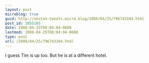 ```yaml
---
layout: post
microblog: true
guid: http://vmstan-tweets.micro.blog/2008/04/25/796743104.html
post_id: 3055185
date: 2008-04-25T08:04:04-0600
lastmod: 2008-04-25T08:04:04-0600
type: post
url: /2008/04/25/796743104.html
---
```

I guess Tim is up too. But he is at a different hotel.
